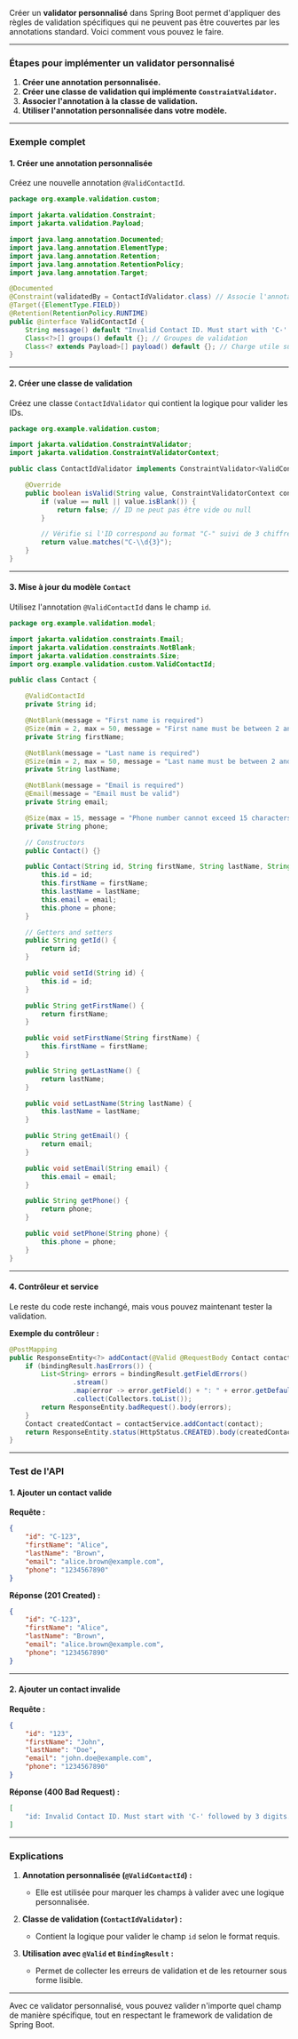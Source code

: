 Créer un **validator personnalisé** dans Spring Boot permet d'appliquer des règles de validation spécifiques qui ne peuvent pas être couvertes par les annotations standard. Voici comment vous pouvez le faire.

---

### **Étapes pour implémenter un validator personnalisé**

1. **Créer une annotation personnalisée.**
2. **Créer une classe de validation qui implémente `ConstraintValidator`.**
3. **Associer l'annotation à la classe de validation.**
4. **Utiliser l'annotation personnalisée dans votre modèle.**

---

### **Exemple complet**

#### **1. Créer une annotation personnalisée**

Créez une nouvelle annotation `@ValidContactId`.

```java
package org.example.validation.custom;

import jakarta.validation.Constraint;
import jakarta.validation.Payload;

import java.lang.annotation.Documented;
import java.lang.annotation.ElementType;
import java.lang.annotation.Retention;
import java.lang.annotation.RetentionPolicy;
import java.lang.annotation.Target;

@Documented
@Constraint(validatedBy = ContactIdValidator.class) // Associe l'annotation au validateur
@Target({ElementType.FIELD})
@Retention(RetentionPolicy.RUNTIME)
public @interface ValidContactId {
    String message() default "Invalid Contact ID. Must start with 'C-' followed by 3 digits."; // Message par défaut
    Class<?>[] groups() default {}; // Groupes de validation
    Class<? extends Payload>[] payload() default {}; // Charge utile supplémentaire
}
```

---

#### **2. Créer une classe de validation**

Créez une classe `ContactIdValidator` qui contient la logique pour valider les IDs.

```java
package org.example.validation.custom;

import jakarta.validation.ConstraintValidator;
import jakarta.validation.ConstraintValidatorContext;

public class ContactIdValidator implements ConstraintValidator<ValidContactId, String> {

    @Override
    public boolean isValid(String value, ConstraintValidatorContext context) {
        if (value == null || value.isBlank()) {
            return false; // ID ne peut pas être vide ou null
        }

        // Vérifie si l'ID correspond au format "C-" suivi de 3 chiffres
        return value.matches("C-\\d{3}");
    }
}
```

---

#### **3. Mise à jour du modèle `Contact`**

Utilisez l'annotation `@ValidContactId` dans le champ `id`.

```java
package org.example.validation.model;

import jakarta.validation.constraints.Email;
import jakarta.validation.constraints.NotBlank;
import jakarta.validation.constraints.Size;
import org.example.validation.custom.ValidContactId;

public class Contact {

    @ValidContactId
    private String id;

    @NotBlank(message = "First name is required")
    @Size(min = 2, max = 50, message = "First name must be between 2 and 50 characters")
    private String firstName;

    @NotBlank(message = "Last name is required")
    @Size(min = 2, max = 50, message = "Last name must be between 2 and 50 characters")
    private String lastName;

    @NotBlank(message = "Email is required")
    @Email(message = "Email must be valid")
    private String email;

    @Size(max = 15, message = "Phone number cannot exceed 15 characters")
    private String phone;

    // Constructors
    public Contact() {}

    public Contact(String id, String firstName, String lastName, String email, String phone) {
        this.id = id;
        this.firstName = firstName;
        this.lastName = lastName;
        this.email = email;
        this.phone = phone;
    }

    // Getters and setters
    public String getId() {
        return id;
    }

    public void setId(String id) {
        this.id = id;
    }

    public String getFirstName() {
        return firstName;
    }

    public void setFirstName(String firstName) {
        this.firstName = firstName;
    }

    public String getLastName() {
        return lastName;
    }

    public void setLastName(String lastName) {
        this.lastName = lastName;
    }

    public String getEmail() {
        return email;
    }

    public void setEmail(String email) {
        this.email = email;
    }

    public String getPhone() {
        return phone;
    }

    public void setPhone(String phone) {
        this.phone = phone;
    }
}
```

---

#### **4. Contrôleur et service**

Le reste du code reste inchangé, mais vous pouvez maintenant tester la validation.

**Exemple du contrôleur :**
```java
@PostMapping
public ResponseEntity<?> addContact(@Valid @RequestBody Contact contact, BindingResult bindingResult) {
    if (bindingResult.hasErrors()) {
        List<String> errors = bindingResult.getFieldErrors()
                .stream()
                .map(error -> error.getField() + ": " + error.getDefaultMessage())
                .collect(Collectors.toList());
        return ResponseEntity.badRequest().body(errors);
    }
    Contact createdContact = contactService.addContact(contact);
    return ResponseEntity.status(HttpStatus.CREATED).body(createdContact);
}
```

---

### **Test de l'API**

#### **1. Ajouter un contact valide**
**Requête :**
```json
{
    "id": "C-123",
    "firstName": "Alice",
    "lastName": "Brown",
    "email": "alice.brown@example.com",
    "phone": "1234567890"
}
```

**Réponse (201 Created) :**
```json
{
    "id": "C-123",
    "firstName": "Alice",
    "lastName": "Brown",
    "email": "alice.brown@example.com",
    "phone": "1234567890"
}
```

---

#### **2. Ajouter un contact invalide**
**Requête :**
```json
{
    "id": "123",
    "firstName": "John",
    "lastName": "Doe",
    "email": "john.doe@example.com",
    "phone": "1234567890"
}
```

**Réponse (400 Bad Request) :**
```json
[
    "id: Invalid Contact ID. Must start with 'C-' followed by 3 digits."
]
```

---

### **Explications**

1. **Annotation personnalisée (`@ValidContactId`) :**
   - Elle est utilisée pour marquer les champs à valider avec une logique personnalisée.

2. **Classe de validation (`ContactIdValidator`) :**
   - Contient la logique pour valider le champ `id` selon le format requis.

3. **Utilisation avec `@Valid` et `BindingResult` :**
   - Permet de collecter les erreurs de validation et de les retourner sous forme lisible.

---

Avec ce validator personnalisé, vous pouvez valider n'importe quel champ de manière spécifique, tout en respectant le framework de validation de Spring Boot.